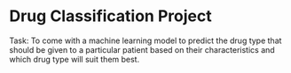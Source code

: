 # Drug Classification Project
Task: To come with a machine learning model to predict the drug type that should be given to a particular patient based on their characteristics and which drug type will suit them best.
